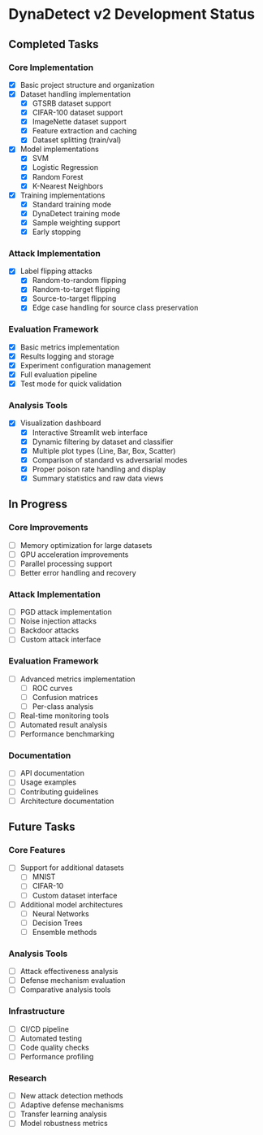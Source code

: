 # DynaDetect v2 Development Status

## Completed Tasks

### Core Implementation

- [x] Basic project structure and organization
- [x] Dataset handling implementation
  - [x] GTSRB dataset support
  - [x] CIFAR-100 dataset support
  - [x] ImageNette dataset support
  - [x] Feature extraction and caching
  - [x] Dataset splitting (train/val)
- [x] Model implementations
  - [x] SVM
  - [x] Logistic Regression
  - [x] Random Forest
  - [x] K-Nearest Neighbors
- [x] Training implementations
  - [x] Standard training mode
  - [x] DynaDetect training mode
  - [x] Sample weighting support
  - [x] Early stopping

### Attack Implementation

- [x] Label flipping attacks
  - [x] Random-to-random flipping
  - [x] Random-to-target flipping
  - [x] Source-to-target flipping
  - [x] Edge case handling for source class preservation

### Evaluation Framework

- [x] Basic metrics implementation
- [x] Results logging and storage
- [x] Experiment configuration management
- [x] Full evaluation pipeline
- [x] Test mode for quick validation

### Analysis Tools

- [x] Visualization dashboard
  - [x] Interactive Streamlit web interface
  - [x] Dynamic filtering by dataset and classifier
  - [x] Multiple plot types (Line, Bar, Box, Scatter)
  - [x] Comparison of standard vs adversarial modes
  - [x] Proper poison rate handling and display
  - [x] Summary statistics and raw data views

## In Progress

### Core Improvements

- [ ] Memory optimization for large datasets
- [ ] GPU acceleration improvements
- [ ] Parallel processing support
- [ ] Better error handling and recovery

### Attack Implementation

- [ ] PGD attack implementation
- [ ] Noise injection attacks
- [ ] Backdoor attacks
- [ ] Custom attack interface

### Evaluation Framework

- [ ] Advanced metrics implementation
  - [ ] ROC curves
  - [ ] Confusion matrices
  - [ ] Per-class analysis
- [ ] Real-time monitoring tools
- [ ] Automated result analysis
- [ ] Performance benchmarking

### Documentation

- [ ] API documentation
- [ ] Usage examples
- [ ] Contributing guidelines
- [ ] Architecture documentation

## Future Tasks

### Core Features

- [ ] Support for additional datasets
  - [ ] MNIST
  - [ ] CIFAR-10
  - [ ] Custom dataset interface
- [ ] Additional model architectures
  - [ ] Neural Networks
  - [ ] Decision Trees
  - [ ] Ensemble methods

### Analysis Tools

- [ ] Attack effectiveness analysis
- [ ] Defense mechanism evaluation
- [ ] Comparative analysis tools

### Infrastructure

- [ ] CI/CD pipeline
- [ ] Automated testing
- [ ] Code quality checks
- [ ] Performance profiling

### Research

- [ ] New attack detection methods
- [ ] Adaptive defense mechanisms
- [ ] Transfer learning analysis
- [ ] Model robustness metrics
